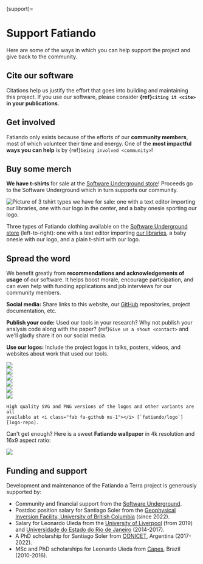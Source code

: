 (support)=
# Support Fatiando

<p class="lead">
Here are some of the ways in which you can help support the project and give
back to the community.
</p>

## Cite our software

Citations help us justify the effort that goes into building and maintaining
this project. If you use our software, please consider
**{ref}`citing it <cite>` in your publications**.

## Get involved

Fatiando only exists because of the efforts of our **community members**, most
of which volunteer their time and energy.
One of the **most impactful ways you can help** is by
{ref}`being involved <community>`!

## Buy some merch

<i class="fa fa-tshirt fa-fw"></i>
**We have t-shirts** for sale at the [Software Underground
store][swung-shop]! Proceeds go to the Software Underground which in turn
supports our community.

<div class="row text-muted align-items-center fs-6">
<div class="col-md-9">

<img src="../_static/fatiando-tshirts.jpg" alt="Picture of 3 tshirt types we have for sale: one with a text editor importing our libraries, one with our logo in the center, and a baby onesie sporting our logo." >

</div>
<div class="col-md-3">

Three types of Fatiando clothing available on the [Software Underground
store][swung-shop] (left-to-right):
one with a text editor importing [our libraries][libraries],
a baby onesie with our logo,
and a plain t-shirt with our logo.

</div>
</div>

## Spread the word

We benefit greatly from **recommendations and acknowledgements of usage** of
our software.
It helps boost morale, encourage participation, and can even help with funding
applications and job interviews for our community members.

<i class="fab fa-twitter fa-fw"></i>
**Social media:** Share links to this website, our [GitHub][gh] repositories,
project documentation, etc.

<i class="fab fa-python fa-fw"></i>
**Publish your code:** Used our tools in your research? Why not publish your
analysis code along with the paper? {ref}`Give us a shout <contact>` and we'll
gladly share it on our social media.

<i class="fa fa-paint-brush fa-fw"></i>
**Use our logos:** Include the project logos in talks, posters, videos, and
websites about work that used our tools.

<div class="row gy-3 mt-4 align-items-center text-center">
<div class="col-4 col-sm-2">

<a target="_blank" href="../_static/fatiando-logo-background.png">
<img class="mb-2" src="../_static/fatiando-logo-background.png">
</a>

</div>
<div class="col-4 col-sm-2">

<a target="_blank" href="../_static/verde-logo.png">
<img class="mb-2" src="../_static/verde-logo.png">
</a>

</div>
<div class="col-4 col-sm-2">

<a target="_blank" href="../_static/harmonica-logo.png">
<img class="mb-2" src="../_static/harmonica-logo.png">
</a>

</div>
<div class="col-4 col-sm-2">

<a target="_blank" href="../_static/pooch-logo.png">
<img class="mb-2" src="../_static/pooch-logo.png">
</a>

</div>
<div class="col-4 col-sm-2">

<a target="_blank" href="../_static/boule-logo.png">
<img class="mb-2" src="../_static/boule-logo.png">
</a>

</div>
<div class="col-4 col-sm-2">

<a target="_blank" href="../_static/ensaio-logo.png">
<img class="mb-2" src="../_static/ensaio-logo.png">
</a>

</div>
</div>

```{admonition} <i class="fas fa-download me-1"></i> Want all of them + vector graphics versions?
High quality SVG and PNG versions of the logos and other variants are all
available at <i class="fab fa-github ms-1"></i> [`fatiando/logo`][logo-repo].
```

Can't get enough? Here is a sweet **Fatiando wallpaper** in 4k resolution and
16x9 aspect ratio:

<a target="_blank" href="https://raw.githubusercontent.com/fatiando/logo/main/fatiando-wallpaper.png">
<img class="mb-2" src="https://raw.githubusercontent.com/fatiando/logo/main/fatiando-wallpaper.png">
</a>

## Funding and support

Development and maintenance of the Fatiando a Terra project is generously
supported by:

* Community and financial support from the [Software Underground][swung].
* Postdoc position salary for Santiago Soler from the [Geophysical Inversion
  Facility, University of British Columbia][gif] (since 2022).
* Salary for Leonardo Uieda from the [University of Liverpool][liv]
  (from 2019) and [Universidade do Estado do Rio de Janeiro][uerj] (2014-2017).
* A PhD scholarship for Santiago Soler from [CONICET][conicet], Argentina
  (2017-2022).
* MSc and PhD scholarships for Leonardo Uieda from [Capes][capes], Brazil
  (2010-2016).

[logo-repo]: https://github.com/fatiando/logo
[gh]: https://github.com/fatiando
[liv]: https://www.liverpool.ac.uk/earth-ocean-and-ecological-sciences/
[uerj]: https://www.uerj.br/
[conicet]: https://www.conicet.gov.ar/
[gif]: https://gif.eos.ubc.ca
[capes]: https://www.gov.br/capes
[swung]: https://softwareunderground.org
[swung-shop]: https://softwareunderground.org/shop
[libraries]: ../#libraries
